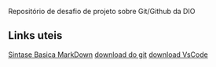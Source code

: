 Repositório de desafio de projeto sobre Git/Github da DIO

## Links uteis
[Sintase Basica MarkDown](https://www.markdownguide.org/basic-syntax/)
[download do git](https://git-scm.com/downloads)
[download VsCode](https://code.visualstudio.com/download)
